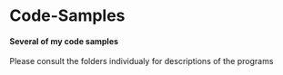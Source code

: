 # Code-Samples
#### Several of my code samples
Please consult the folders individualy for descriptions of the programs
